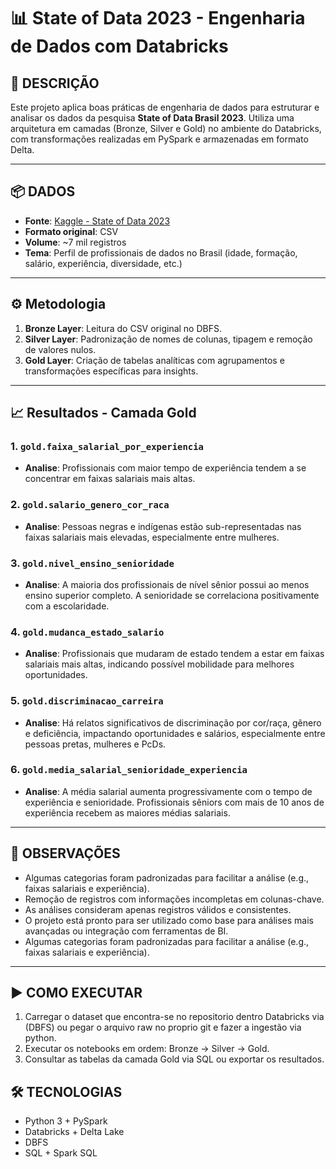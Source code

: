 
# 📊 State of Data 2023 - Engenharia de Dados com Databricks

## 📌 DESCRIÇÃO

Este projeto aplica boas práticas de engenharia de dados para estruturar e analisar os dados da pesquisa **State of Data Brasil 2023**. Utiliza uma arquitetura em camadas (Bronze, Silver e Gold) no ambiente do Databricks, com transformações realizadas em PySpark e armazenadas em formato Delta.

---

## 📦 DADOS

- **Fonte**: [Kaggle - State of Data 2023](https://www.kaggle.com/datasets/databrazil/state-of-data-2023)
- **Formato original**: CSV
- **Volume**: ~7 mil registros
- **Tema**: Perfil de profissionais de dados no Brasil (idade, formação, salário, experiência, diversidade, etc.)

---

## ⚙️ Metodologia

1. **Bronze Layer**: Leitura do CSV original no DBFS.
2. **Silver Layer**: Padronização de nomes de colunas, tipagem e remoção de valores nulos.
3. **Gold Layer**: Criação de tabelas analíticas com agrupamentos e transformações específicas para insights.

---

## 📈 Resultados - Camada Gold

### 1. `gold.faixa_salarial_por_experiencia`
- **Analise**: Profissionais com maior tempo de experiência tendem a se concentrar em faixas salariais mais altas.

### 2. `gold.salario_genero_cor_raca`
- **Analise**: Pessoas negras e indígenas estão sub-representadas nas faixas salariais mais elevadas, especialmente entre mulheres.

### 3. `gold.nivel_ensino_senioridade`
- **Analise**: A maioria dos profissionais de nível sênior possui ao menos ensino superior completo. A senioridade se correlaciona positivamente com a escolaridade.

### 4. `gold.mudanca_estado_salario`
- **Analise**: Profissionais que mudaram de estado tendem a estar em faixas salariais mais altas, indicando possível mobilidade para melhores oportunidades.

### 5. `gold.discriminacao_carreira`
- **Analise**: Há relatos significativos de discriminação por cor/raça, gênero e deficiência, impactando oportunidades e salários, especialmente entre pessoas pretas, mulheres e PcDs.

### 6. `gold.media_salarial_senioridade_experiencia`
- **Analise**: A média salarial aumenta progressivamente com o tempo de experiência e senioridade. Profissionais sêniors com mais de 10 anos de experiência recebem as maiores médias salariais.


---

## 📌 OBSERVAÇÕES

- Algumas categorias foram padronizadas para facilitar a análise (e.g., faixas salariais e experiência).
- Remoção de registros com informações incompletas em colunas-chave.
- As análises consideram apenas registros válidos e consistentes.
- O projeto está pronto para ser utilizado como base para análises mais avançadas ou integração com ferramentas de BI.
- Algumas categorias foram padronizadas para facilitar a análise (e.g., faixas salariais e experiência).


---

## ▶️ COMO EXECUTAR

1. Carregar o dataset que encontra-se no repositorio dentro Databricks via (DBFS) ou pegar o arquivo raw no proprio git e fazer a ingestão via python.
2. Executar os notebooks em ordem: Bronze → Silver → Gold.
3. Consultar as tabelas da camada Gold via SQL ou exportar os resultados.

## 🛠️ TECNOLOGIAS

- Python 3 + PySpark
- Databricks + Delta Lake
- DBFS
- SQL + Spark SQL
